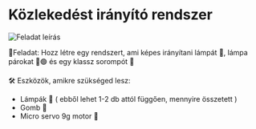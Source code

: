 # Közlekedést irányító rendszer

![Feladat leírás](plakat.png)

🎯Feladat: Hozz létre egy rendszert, ami képes irányítani lámpát 🏮, lámpa párokat 🔴🟢 és egy klassz sorompót 🚧

🛠️ Eszközök, amikre szükséged lesz:
- Lámpák 🏮 ( ebből lehet 1-2 db attól függően, mennyire összetett )
- Gomb 🔘
- Micro servo 9g motor 🔧

## 
